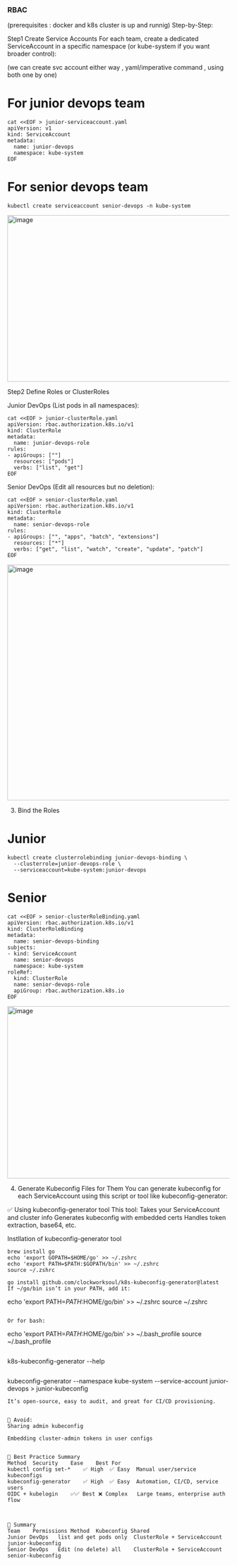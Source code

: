 ### RBAC ####
(prerequisites : docker and k8s cluster is up and runnig)
Step-by-Step:

Step1 Create Service Accounts
For each team, create a dedicated ServiceAccount in a specific namespace (or kube-system if you want broader control):

(we can create svc account either way , yaml/imperative command , using both one by one)
# For junior devops team
```
cat <<EOF > junior-serviceaccount.yaml
apiVersion: v1
kind: ServiceAccount
metadata:
  name: junior-devops
  namespace: kube-system
EOF

```

# For senior devops team

```
kubectl create serviceaccount senior-devops -n kube-system
```

<img width="923" height="378" alt="image" src="https://github.com/user-attachments/assets/ba04b7c2-4a51-404c-9724-fa3490eea79a" />


Step2 Define Roles or ClusterRoles

Junior DevOps (List pods in all namespaces):

```
cat <<EOF > junior-clusterRole.yaml
apiVersion: rbac.authorization.k8s.io/v1
kind: ClusterRole
metadata:
  name: junior-devops-role
rules:
- apiGroups: [""]
  resources: ["pods"]
  verbs: ["list", "get"]
EOF
```

Senior DevOps (Edit all resources but no deletion):

```
cat <<EOF > senior-clusterRole.yaml
apiVersion: rbac.authorization.k8s.io/v1
kind: ClusterRole
metadata:
  name: senior-devops-role
rules:
- apiGroups: ["", "apps", "batch", "extensions"]
  resources: ["*"]
  verbs: ["get", "list", "watch", "create", "update", "patch"]
EOF
```

<img width="850" height="535" alt="image" src="https://github.com/user-attachments/assets/3c59d68a-a1e2-421f-8d8a-ee77750b0914" />


3. Bind the Roles

# Junior
```
kubectl create clusterrolebinding junior-devops-binding \
  --clusterrole=junior-devops-role \
  --serviceaccount=kube-system:junior-devops
```

# Senior
```
cat <<EOF > senior-clusterRoleBinding.yaml
apiVersion: rbac.authorization.k8s.io/v1
kind: ClusterRoleBinding
metadata:
  name: senior-devops-binding
subjects:
- kind: ServiceAccount
  name: senior-devops
  namespace: kube-system
roleRef:
  kind: ClusterRole
  name: senior-devops-role
  apiGroup: rbac.authorization.k8s.io
EOF
```

<img width="941" height="391" alt="image" src="https://github.com/user-attachments/assets/834e4959-e61b-4a5b-9dea-c7e99cfcbcab" />

  
4. Generate Kubeconfig Files for Them
You can generate kubeconfig for each ServiceAccount using this script or tool like kubeconfig-generator:

✅ Using kubeconfig-generator tool
This tool:
Takes your ServiceAccount and cluster info
Generates kubeconfig with embedded certs
Handles token extraction, base64, etc.

Instllation of kubeconfig-generator tool

```
brew install go
echo 'export GOPATH=$HOME/go' >> ~/.zshrc
echo 'export PATH=$PATH:$GOPATH/bin' >> ~/.zshrc
source ~/.zshrc

```

```
go install github.com/clockworksoul/k8s-kubeconfig-generator@latest
If ~/go/bin isn’t in your PATH, add it:
```
echo 'export PATH=$PATH:$HOME/go/bin' >> ~/.zshrc
source ~/.zshrc
```

Or for bash:
```
echo 'export PATH=$PATH:$HOME/go/bin' >> ~/.bash_profile
source ~/.bash_profile
```

```
k8s-kubeconfig-generator --help
```

```
kubeconfig-generator --namespace kube-system --service-account junior-devops > junior-kubeconfig
```
It’s open-source, easy to audit, and great for CI/CD provisioning.


🚫 Avoid:
Sharing admin kubeconfig

Embedding cluster-admin tokens in user configs


🔐 Best Practice Summary
Method	Security	Ease	Best For
kubectl config set-*	✅ High	✅ Easy	Manual user/service kubeconfigs
kubeconfig-generator	✅ High	✅ Easy	Automation, CI/CD, service users
OIDC + kubelogin	✅✅ Best	❌ Complex	Large teams, enterprise auth flow



🔐 Summary
Team	Permissions	Method	Kubeconfig Shared
Junior DevOps	list and get pods only	ClusterRole + ServiceAccount	junior-kubeconfig
Senior DevOps	Edit (no delete) all	ClusterRole + ServiceAccount	senior-kubeconfig
